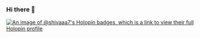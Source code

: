 ### Hi there 👋

<!--
**shivaaa7/shivaaa7** is a ✨ _special_ ✨ repository because its `README.md` (this file) appears on your GitHub profile.

Here are some ideas to get you started:

- 🔭 I’m currently working on ...
- 🌱 I’m currently learning ...
- 👯 I’m looking to collaborate on ...
- 🤔 I’m looking for help with ...
- 💬 Ask me about ...
- 📫 How to reach me: ...
- 😄 Pronouns: ...
- ⚡ Fun fact: ...
-->
[![An image of @shivaaa7's Holopin badges, which is a link to view their full Holopin profile](https://holopin.me/shivaaa7)](https://holopin.io/@shivaaa7)
